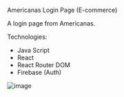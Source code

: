 Americanas Login Page (E-commerce)

A login page from Americanas.

Technologies:
 - Java Script
 - React
 - React Router DOM
 - Firebase (Auth)

![image](https://github.com/EderBraganca/AmericanasLogin/assets/88894912/66122957-accc-4e04-8adc-4d0714a44079)
